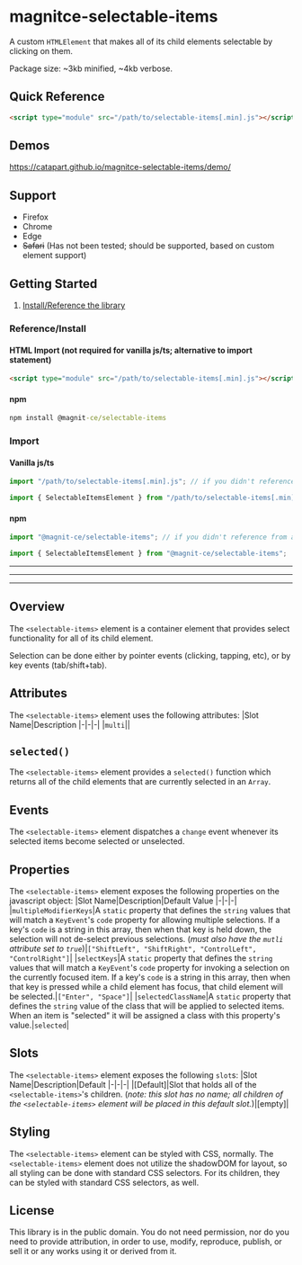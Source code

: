 # magnitce-selectable-items
A custom `HTMLElement` that makes all of its child elements selectable by clicking on them.

Package size: ~3kb minified, ~4kb verbose.

## Quick Reference
```html
<script type="module" src="/path/to/selectable-items[.min].js"></script>
```

## Demos
https://catapart.github.io/magnitce-selectable-items/demo/

## Support
- Firefox
- Chrome
- Edge
- <s>Safari</s> (Has not been tested; should be supported, based on custom element support)

## Getting Started
 1. [Install/Reference the library](#referenceinstall)

### Reference/Install
#### HTML Import (not required for vanilla js/ts; alternative to import statement)
```html
<script type="module" src="/path/to/selectable-items[.min].js"></script>
```
#### npm
```cmd
npm install @magnit-ce/selectable-items
```

### Import
#### Vanilla js/ts
```js
import "/path/to/selectable-items[.min].js"; // if you didn't reference from a <script>, reference with an import like this

import { SelectableItemsElement } from "/path/to/selectable-items[.min].js";
```
#### npm
```js
import "@magnit-ce/selectable-items"; // if you didn't reference from a <script>, reference with an import like this

import { SelectableItemsElement } from "@magnit-ce/selectable-items";
```

---
---
---

## Overview
The `<selectable-items>` element is a container element that provides select functionality for all of its child element.

Selection can be done either by pointer events (clicking, tapping, etc), or by key events (tab/shift+tab).

## Attributes
The `<selectable-items>` element uses the following attributes: 
|Slot Name|Description
|-|-|-|
|`multi`||

## `selected()`
The `<selectable-items>` element provides a `selected()` function which returns all of the child elements that are currently selected in an `Array`.

## Events
The `<selectable-items>` element dispatches a `change` event whenever its selected items become selected or unselected.

## Properties
The `<selectable-items>` element exposes the following properties on the javascript object: 
|Slot Name|Description|Default Value
|-|-|-|
|`multipleModifierKeys`|A `static` property that defines the `string` values that will match a `KeyEvent`'s `code` property for allowing multiple selections. If a key's `code` is a string in this array, then when that key is held down, the selection will not de-select previous selections. (*must also have the `mutli` attribute set to `true`*)|`["ShiftLeft", "ShiftRight", "ControlLeft", "ControlRight"]`|
|`selectKeys`|A `static` property that defines the `string` values that will match a `KeyEvent`'s `code` property for invoking a selection on the currently focused item. If a key's `code` is a string in this array, then when that key is pressed while a child element has focus, that child element will be selected.|`["Enter", "Space"]`|
|`selectedClassName`|A `static` property that defines the `string` value of the class that will be applied to selected items. When an item is "selected" it will be assigned a class with this property's value.|`selected`|

## Slots
The `<selectable-items>` element exposes the following `slot`s: 
|Slot Name|Description|Default
|-|-|-|
|[Default]|Slot that holds all of the `<selectable-items>`'s children. (*note: this slot has no name; all children of the `<selectable-items>` element will be placed in this default slot.*)|[empty]|

## Styling
The `<selectable-items>` element can be styled with CSS, normally. The `<selectable-items>` element does not utilize the shadowDOM for layout, so all styling can be done with standard CSS selectors. For its children, they can be styled with standard CSS selectors, as well.

## License
This library is in the public domain. You do not need permission, nor do you need to provide attribution, in order to use, modify, reproduce, publish, or sell it or any works using it or derived from it.